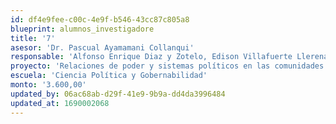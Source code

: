 ```yaml
---
id: df4e9fee-c00c-4e9f-b546-43cc87c805a8
blueprint: alumnos_investigadore
title: '7'
asesor: 'Dr. Pascual Ayamamani Collanqui'
responsable: 'Alfonso Enrique Diaz y Zotelo, Edison Villafuerte Llerena'
proyecto: 'Relaciones de poder y sistemas políticos en las comunidades campesinas de Huayllabamba y Luis de la Puente Useda, 2018'
escuela: 'Ciencia Política y Gobernabilidad'
monto: '3.600,00'
updated_by: 06ac68ab-d29f-41e9-9b9a-dd4da3996484
updated_at: 1690002068
---
```

